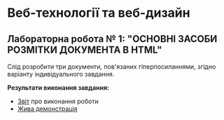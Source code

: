 # Веб-технології та веб-дизайн
## Лабораторна робота № 1:  "ОСНОВНІ ЗАСОБИ РОЗМІТКИ ДОКУМЕНТА В HTML"

Слід розробити три документи, пов'язаних гіперпосиланнями, згідно варіанту індивідуального завдання.

**Результати виконання завдання:**
* [Звіт](https://github.com/angelina-babych/khai-web-lab1/blob/main/%D0%91%D0%90%D0%91%D0%98%D0%A7%20-%20%D0%9B%D0%A0%201%20(%D0%B2%D0%B5%D0%B1).pdf) про виконання роботи
* [Жива демонстрація](https://angelina-babych.github.io/khai-web-lab1/)


